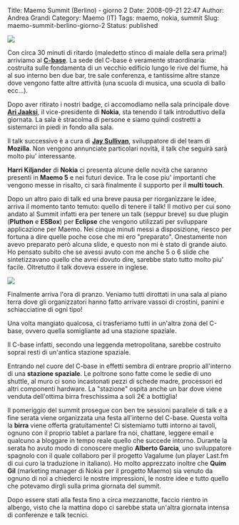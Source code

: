 Title: Maemo Summit (Berlino) - giorno 2
Date: 2008-09-21 22:47
Author: Andrea Grandi
Category: Maemo (IT)
Tags: maemo, nokia, summit
Slug: maemo-summit-berlino-giorno-2
Status: published

[![](http://wiki.maemo.org/images/9/9c/MaemoSummit091908.jpg)]()

Con circa 30 minuti di ritardo (maledetto stinco di maiale della sera
prima!) arriviamo al [**C-base**](http://www.c-base.org/). La sede del
C-base è veramente straordinaria: costruita sulle fondamenta di un
vecchio edificio lungo le rive del fiume, ha al suo interno ben due bar,
tre sale conferenza, e tantissime altre stanze dove vengono fatte altre
attività (una scuola di musica, una scuola di ballo ecc...).

Dopo aver ritirato i nostri badge, ci accomodiamo nella sala principale
dove [**Ari Jaaksi**](http://maemo.org/profile/view/jaaksi/), il
vice-presidente di **Nokia**, sta tenendo il talk introduttivo della
giornata. La sala è stracolma di persone e siamo quindi costretti a
sistemarci in piedi in fondo alla sala.

Il talk successivo è a cura di [**Jay Sullivan**](http://dailythemes.wordpress.com/), sviluppatore di del team
di **Mozilla**. Non vengono annunciate particolari novità, il talk che
seguirà sarà molto piu' interessante.

**Harri Kiljander** di **Nokia** ci presenta alcune delle novità che
saranno presenti in **Maemo 5** e nei futuri device. Tra le cose piu'
importanti che vengono messe in risalto, ci sarà finalmente il supporto
per il **multi touch**.

Dopo un altro paio di talk ed una breve pausa per riorganizzare le idee,
arriva il momento tanto temuto: quello di tenere il talk! Il motivo per
cui sono andato al Summit infatti era per tenere un talk (seppur breve)
su due plugin (**Pluthon** e **ESBox**) per **Eclipse** che vengono
utilizzati per sviluppare applicazione per Maemo. Nei cinque minuti
messi a disposizione, riesco per fortuna a dire quelle poche cose che mi
ero "preparato". Onestamente non avevo preparato però alcuna slide, e
questo non mi è stato di grande aiuto. Ho pensato subito che se avessi
avuto con me anche 5 o 6 slide che sintetizzavano quello che avrei
dovuto dire, sarebbe stato tutto molto piu' facile. Oltretutto il talk
doveva essere in inglese.

[![](http://wiki.maemo.org/images/7/7d/MaemoSummit_catering.jpg)]()

Finalmente arriva l'ora di pranzo. Veniamo tutti dirottati in una sala al piano
terra dove gli organizzatori hanno fatto arrivare vassoi di crostini,
panini e schiacciatine di ogni tipo!

Una volta mangiato qualcosa, ci trasferiamo tutti in un'altra zona del
C-base, ovvero quella somigliante ad una stazione spaziale.

Il C-base infatti, secondo una leggenda metropolitana, sarebbe costruito
soprai resti di un'antica stazione spaziale.

Entrando nel cuore del C-base in effetti sembra di entrare proprio
all'interno di una **stazione spaziale**. Le poltrone sono fatte come le
sedie di uno shuttle, al muro ci sono incastonati pezzi di schede madre,
processori ed altri componenti hardware. La "stazione" ospita anche un
bar dove viene venduta dell'ottima birra freschissima a soli 2€ a
bottiglia!

Il pomeriggio del summit prosegue con ben tre sessioni parallele di talk
e a fine serata viene organizzata una festa all'interno del C-base.
Questa volta la **birra** viene offerta gratuitamente! Ci sistemiamo
tutti intorno ai tavoli, ognuno con il proprio tablet a parlare fra noi,
chattare, leggere email e qualcuno a bloggare in tempo reale quello che
succede intorno. Durante la serata ho avuto modo di conoscere meglio
**Alberto Garcia**, uno sviluppatore spagnolo con il quale collaboro per
il progetto Vagalume (un player Last.fm di cui curo la traduzione in
italiano). Ho molto apprezzato inoltre che **Quim Gil** (marketing
manager di Nokia per il progetto Maemo) sia venuto da ognuno di noi a
chiederci le nostre impressioni, le nostre idee e tutto quello che
potevamo dirgli sulla prima giornata del summit.

Dopo essere stati alla festa fino a circa mezzanotte, faccio rientro in
albergo, visto che la mattina dopo ci sarebbe stata un'altra giornata
intensa di conferenze e talk tecnici.
